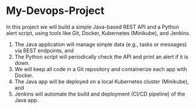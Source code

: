 # My-Devops-Project
In this project we will build a simple Java-based REST API and a Python alert script, using tools like Git, Docker, Kubernetes (Minikube), and Jenkins. 
1. The Java application will manage simple data (e.g., tasks or messages) via REST endpoints, and
2. The Python script will periodically check the API and print an alert if it is down. 
3. We will keep all code in a Git repository and containerize each app with Docker. 
4. The Java app will be deployed on a local Kubernetes cluster (Minikube), and 
5. Jenkins will automate the build and deployment (CI/CD pipeline) of the Java app. 
